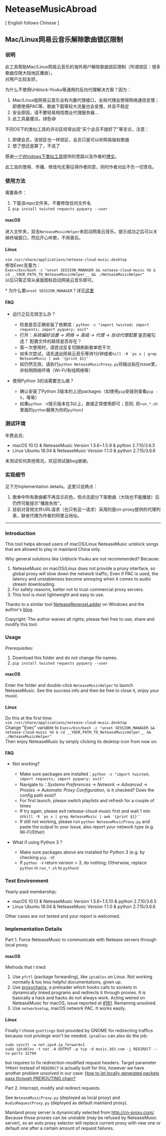 # NeteaseMusicAbroad

[ English follows Chinese ]

## Mac/Linux网易云音乐解除歌曲锁区限制

### 说明

此工具帮助Mac/Linux网易云音乐的海外用户解除歌曲锁区限制（所谓锁区：很多歌曲仅限大陆地区播放）。<br/>
对用户比较友好。

为什么不使用Unblock-Youku等通用的反向代理解决方案？因为：
1. Mac/Linux版网易云音乐没有内置代理接口，全局代理会使得网络通信变慢；即便使用PAC等，歌曲下载等较大流量也会变慢，并且不稳定
2. 安全原因，请不要轻易相信商业代理服务器...
3. 此工具最傻瓜，绿色😅

不同OS下的类似工具的评论区经常出现“买个会员不就好了”等言论，注意：
1. 即便会员，该锁区也一样锁区，会员只是可以听网易版权歌曲
2. 想了想还是算了，不说了

感谢[一个Windows下类似工具](https://github.com/tiancaihb/NeteaseReverseLadder)提供的思路以及作者的[博文](https://zhuanlan.zhihu.com/p/23601736)。

此工具的使用、传播、修改均无需征得作者同意，同时作者对此不负一切责任。

### 使用方法

需要条件：<br/>
1. 下载该repo文件夹，不要修改任何文件名<br/>
2. `pip install twisted requests pyquery --user` <br/>

#### macOS
进入文件夹，双击`NeteaseMusicHelper`来启动网易云音乐。提示成功之后可以关掉终端窗口，然后开心听歌，不用善后。<br/>

#### Linux
`vim /usr/share/applications/netease-cloud-music.desktop` <br/>
修改Exec变量为：<br/>
`Exec=/bin/bash -c "unset SESSION_MANAGER && netease-cloud-music %U & cd __YOUR_PATH_TO_NeteaseMusicHelper__ && ./NeteaseMusicHelper"` <br/>
以后只需正常从桌面图标启动网易云音乐即可。

\*  为什么要`unset SESSION_MANAGER`？详见[这里](https://www.zhihu.com/question/277330447)

#### FAQ
- 运行之后无效怎么办？<br/>
  - 检查是否正确安装了依赖库：`python -c "import twisted; import requests; import pyquery; exit"`
  - 打开：_系统偏好设置 -> 网络 -> 高级 -> 代理 -> 自动代理配置_ 是否被勾选？ 配置文件的路径是否存在？
  - 第一次使用时，请尝试反复切换刷新歌单若干次
  - 如多次尝试，请先退出网易云音乐等待1分钟或者`` kill -9 `ps x | grep NeteaseMusic | awk '{print $1}'` ``
  - 如仍然无效，请执行`python NeteaseMusicProxy.py`将输出贴在issue里，并标明网络环境（Wi-Fi/有线网络等）

- 使用Python 3的话需要怎么做？<br/>
  - 确认安装了Python 3版本的上述packages（如使用`pip`安装则查看`pip -V`，等等）
  - 如果`python -V`提示版本在3以上，直接正常使用即可；否则, 将`run_*.sh`里面的`python`替换为你的`python3`


### 测试环境

年费会员;
- macOS 10.12 & NeteaseMusic Version 1.5.6~1.5.9 & python 2.7.10/3.6.5 <br/>
- Linux Ubuntu 18.04 & NeteaseMusic Version 1.1.0 & python 2.7.15/3.6.6 <br/>

未测试任何其他情况，欢迎测试报bug谢谢。

### 实现细节

见下方Inplementation details。这里只说两点：<br/>
1. 歌单中所有歌曲都不再显示灰色，但点击部分下架歌曲（大陆也不能播放）后仍然可能提示“播放失败”。<br/>
2. 目前对音频文件URL请求（也只有这一请求）采用的是cn-proxy提供的代理列表，缺省代理为作者的阿里云地址。

_________________

### Introduction

This tool helps abroad users of macOS/Linux NeteaseMusic unblock songs that are allowed to play in mainland China only.

Why general solutions like Unblock-Youku are not recommended? Because:
1. NeteaseMusic on macOS/Linux does not provide a proxy interface, so global proxy will slow down the network traffic; Even if PAC is used, the latency and unstableness become annoying when it comes to audio stream downloading.
2. For safety reasons, better not to trust commercial proxy servers.
3. This tool is most lightweight and easy to use.

Thanks to a similar tool [NeteaseReverseLadder](https://github.com/tiancaihb/NeteaseReverseLadder) on Windows and the author's [blog](https://zhuanlan.zhihu.com/p/23601736).

Copyright: The author waives all rights, please feel free to use, share and modify this tool.

### Usage

Prerequisites: <br/>
1. Download this folder and do not change file names.
2. `pip install twisted requests pyquery --user`

#### macOS
Enter the folder and double-click `NeteaseMusicHelper` to launch NeteaseMusic. See the success info and then be free to close it, enjoy your music.

#### Linux
Do this at the first time: <br/>
`vim /usr/share/applications/netease-cloud-music.desktop` <br/>
Change "Exec" variable to `Exec=/bin/bash -c "unset SESSION_MANAGER && netease-cloud-music %U & cd __YOUR_PATH_TO_NeteaseMusicHelper__ && ./NeteaseMusicHelper"` <br/>
Then enjoy NeteaseMusic by simply clicking its desktop icon from now on.

#### FAQ
- Not working? <br/>
  - Make sure packages are installed：`python -c "import twisted; import requests; import pyquery; exit"`
  - Navigate to：_Systems Preferences -> Network -> Advanced -> Proxies -> Automatic Proxy Configuration_, is it checked? Does the config path exist?
  - For first launch, please switch playlists and refresh for a couple of times
  - If try again, please exit netease-cloud-music first and wait 1 min or`` kill -9 `ps x | grep NeteaseMusic | awk '{print $1}'` ``
  - If still not working, please run `python NeteaseMusicProxy.py` and paste the output to your issue, also report your network type (e.g. Wi-Fi/Ether)

- What if using Python 3？<br/>
  - Make sure packages above are installed for Python 3 (e.g. by checking `pip -V`)
  - If `python -V` return version > 3, do nothing; Otherwise, replace `python` in `run_*.sh` to `python3`
  
### Test Environment

Yearly-paid membership;
- macOS 10.12 & NeteaseMusic Version 1.5.6~1.5.10 & python 2.7.10/3.6.5 <br/>
- Linux Ubuntu 18.04 & NeteaseMusic Version 1.1.0 & python 2.7.15/3.6.6 <br/>

Other cases are not tested and your report is welcomed.

### Implementation Details

Part 1. Force NeteaseMusic to communicate with Netease servers through local proxy.

#### macOS

Methods that I tried:
1. Use `pfctl` (package forwarding), like `iptables` on Linux. Not working normally & too less helpful documentations, given up.
2. Use [proxychains](https://github.com/rofl0r/proxychains-ng), a preloader which hooks calls to sockets in dynamically linked programs and redirects it through proxies. It is basically a hack and hacks do not always work. Acting weired on NeteaseMusic for macOS, issue reported at [#181](https://github.com/rofl0r/proxychains-ng/issues/181). Remaining unsolved.
3. Use `networksetup`, macOS network PAC. It works easily.

#### Linux

Finally I chose `gsettings` tool provided by GNOME for redirecting traffics because root privilege won't be needed.
`iptables` can also do the job:
```
sudo sysctl -w net.ipv4.ip_forward=1
sudo iptables -t nat -A OUTPUT -p tcp -d music.163.com -j REDIRECT --to-ports 32794
```
but requires to fix redirection-modified request headers. Target parameter `TPROXY` instead of `REDIRECT` is actually built for this, however we have another problem unsolved in our case: [How to let locally generated packets pass through PREROUTING chain?](https://unix.stackexchange.com/questions/469477/how-to-let-locally-generated-packets-pass-through-prerouting-chain)

Part 2. Intercept, modify and redirect requests.

See `NeteaseMusicProxy.py` (deployed as local proxy) and `AudioRequestProxy.py` (deployed as default mainland proxy).

Mainland proxy server is dynamically selected from http://cn-proxy.com/. Because those proxies can be unstable (may be refused by NeteaseMusic server), so an auto proxy selector will replace current proxy with new one or default one after a certain amount of request failures.
